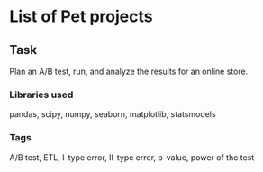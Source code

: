 # List of Pet projects

## Task
Plan an A/B test, run, and analyze the results for an online store.

### Libraries used
pandas, scipy, numpy, seaborn, matplotlib, statsmodels

### Tags
A/B test, ETL, I-type error, II-type error, p-value, power of the test
